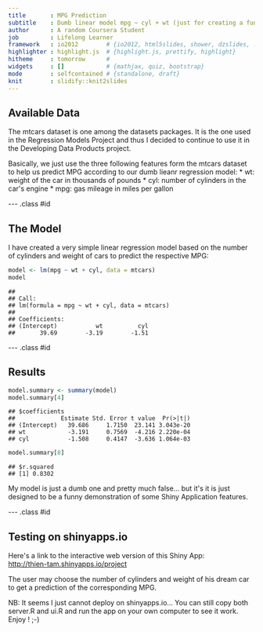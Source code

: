 ```yaml
---
title       : MPG Prediction
subtitle    : Dumb linear model mpg ~ cyl + wt (just for creating a funny Shiny App !)
author      : A random Coursera Student
job         : Lifelong Learner
framework   : io2012        # {io2012, html5slides, shower, dzslides, ...}
highlighter : highlight.js  # {highlight.js, prettify, highlight}
hitheme     : tomorrow      # 
widgets     : []            # {mathjax, quiz, bootstrap}
mode        : selfcontained # {standalone, draft}
knit        : slidify::knit2slides
---
```


## Available Data

The mtcars dataset is one among the datasets packages. It is the one used in the Regression Models Project and thus I decided to continue to use it in the Developing Data Products project.
<p>
Basically, we just use the three following features form the mtcars dataset to help us predict MPG according to our dumb lieanr regression model:
* wt: weight of the car in thousands of pounds 
* cyl: number of cylinders in the car's engine
* mpg: gas mileage in miles per gallon

--- .class #id 

## The Model

I have created a very simple linear regression model based on the number of cylinders and weight of cars to predict the respective MPG:

```r
model <- lm(mpg ~ wt + cyl, data = mtcars)
model
```

```
## 
## Call:
## lm(formula = mpg ~ wt + cyl, data = mtcars)
## 
## Coefficients:
## (Intercept)           wt          cyl  
##       39.69        -3.19        -1.51
```


--- .class #id 

## Results


```r
model.summary <- summary(model)
model.summary[4]
```

```
## $coefficients
##             Estimate Std. Error t value  Pr(>|t|)
## (Intercept)   39.686     1.7150  23.141 3.043e-20
## wt            -3.191     0.7569  -4.216 2.220e-04
## cyl           -1.508     0.4147  -3.636 1.064e-03
```

```r
model.summary[8]
```

```
## $r.squared
## [1] 0.8302
```


My model is just a dumb one and pretty much false... but it's it is just designed to be a funny demonstration of some Shiny Application features.

--- .class #id

## Testing on shinyapps.io

Here's a link to the interactive web version of this Shiny App:   
http://thien-tam.shinyapps.io/project

The user may choose the number of cylinders and weight of his dream car to get a prediction of the corresponding MPG.

NB: It seems I just cannot deploy on shinyapps.io... You can still copy both server.R and ui.R and run the app on your own computer to see it work. Enjoy ! ;-)
